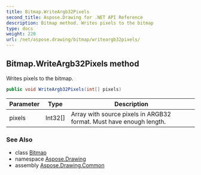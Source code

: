 ```yaml
---
title: Bitmap.WriteArgb32Pixels
second_title: Aspose.Drawing for .NET API Reference
description: Bitmap method. Writes pixels to the bitmap
type: docs
weight: 220
url: /net/aspose.drawing/bitmap/writeargb32pixels/
---
```

## Bitmap.WriteArgb32Pixels method

Writes pixels to the bitmap.

```csharp
public void WriteArgb32Pixels(int[] pixels)
```

| Parameter | Type | Description |
| --- | --- | --- |
| pixels | Int32[] | Array with source pixels in ARGB32 format. Must have enough length. |

### See Also

* class [Bitmap](../)
* namespace [Aspose.Drawing](../../bitmap/)
* assembly [Aspose.Drawing.Common](../../../)


